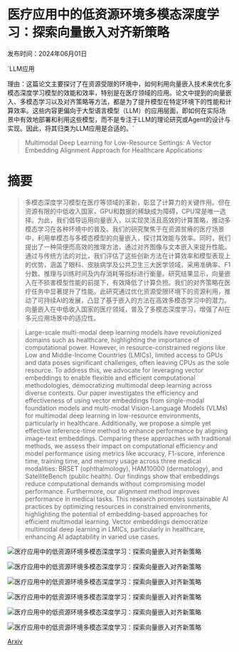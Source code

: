 # 医疗应用中的低资源环境多模态深度学习：探索向量嵌入对齐新策略

发布时间：2024年06月01日

`LLM应用

理由：这篇论文主要探讨了在资源受限的环境中，如何利用向量嵌入技术来优化多模态深度学习模型的效能和效率，特别是在医疗领域的应用。论文中提到的向量嵌入、多模态学习以及对齐策略等方法，都是为了提升模型在特定环境下的性能和计算效率。这些内容更偏向于大型语言模型（LLM）的应用层面，即如何在实际场景中有效地部署和利用这些模型，而不是专注于LLM的理论研究或Agent的设计与实现。因此，将其归类为LLM应用是合适的。`

> Multimodal Deep Learning for Low-Resource Settings: A Vector Embedding Alignment Approach for Healthcare Applications

# 摘要

> 多模态深度学习模型在医疗等领域的革新，彰显了计算力的关键作用。但在资源有限的中低收入国家，GPU和数据的稀缺成为障碍，CPU常是唯一选择。为此，我们倡导运用向量嵌入，以实现灵活且高效的计算策略，推动多模态学习在各种环境中的普及。我们的研究聚焦于在资源贫瘠的医疗场景中，利用单模态与多模态模型的向量嵌入，探讨其效能与效率。同时，我们提出了一种简便而高效的推理方法，通过对齐图像与文本嵌入来提升性能。通过与传统方法的对比，我们评估了这些创新方法在计算效率和模型表现上的优势，涵盖了眼科、皮肤病学及公共卫生三大医学领域，采用准确率、F1分数、推理与训练时间及内存消耗等指标进行衡量。研究结果显示，向量嵌入在不损害模型性能的前提下，有效降低了计算负担。我们的对齐策略在医疗任务中显著提升了性能。此研究通过优化资源受限环境下的资源利用，推动了可持续AI的发展，凸显了基于嵌入的方法在高效多模态学习中的潜力。向量嵌入在中低收入国家的医疗领域，普及了多模态深度学习，增强了AI在多元应用场景中的适应性。

> Large-scale multi-modal deep learning models have revolutionized domains such as healthcare, highlighting the importance of computational power. However, in resource-constrained regions like Low and Middle-Income Countries (LMICs), limited access to GPUs and data poses significant challenges, often leaving CPUs as the sole resource. To address this, we advocate for leveraging vector embeddings to enable flexible and efficient computational methodologies, democratizing multimodal deep learning across diverse contexts.
  Our paper investigates the efficiency and effectiveness of using vector embeddings from single-modal foundation models and multi-modal Vision-Language Models (VLMs) for multimodal deep learning in low-resource environments, particularly in healthcare. Additionally, we propose a simple yet effective inference-time method to enhance performance by aligning image-text embeddings. Comparing these approaches with traditional methods, we assess their impact on computational efficiency and model performance using metrics like accuracy, F1-score, inference time, training time, and memory usage across three medical modalities: BRSET (ophthalmology), HAM10000 (dermatology), and SatelliteBench (public health).
  Our findings show that embeddings reduce computational demands without compromising model performance. Furthermore, our alignment method improves performance in medical tasks. This research promotes sustainable AI practices by optimizing resources in constrained environments, highlighting the potential of embedding-based approaches for efficient multimodal learning. Vector embeddings democratize multimodal deep learning in LMICs, particularly in healthcare, enhancing AI adaptability in varied use cases.

![医疗应用中的低资源环境多模态深度学习：探索向量嵌入对齐新策略](../../../paper_images/2406.02601/x1.png)

![医疗应用中的低资源环境多模态深度学习：探索向量嵌入对齐新策略](../../../paper_images/2406.02601/x2.png)

![医疗应用中的低资源环境多模态深度学习：探索向量嵌入对齐新策略](../../../paper_images/2406.02601/x3.png)

![医疗应用中的低资源环境多模态深度学习：探索向量嵌入对齐新策略](../../../paper_images/2406.02601/x4.png)

![医疗应用中的低资源环境多模态深度学习：探索向量嵌入对齐新策略](../../../paper_images/2406.02601/x5.png)

![医疗应用中的低资源环境多模态深度学习：探索向量嵌入对齐新策略](../../../paper_images/2406.02601/x6.png)

[Arxiv](https://arxiv.org/abs/2406.02601)